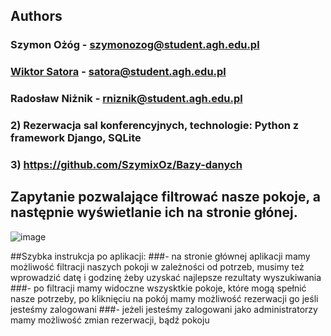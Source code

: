 ## Authors
### Szymon Ożóg - szymonozog@student.agh.edu.pl
### <a href="https://github.com/wiksat">Wiktor Satora</a> - satora@student.agh.edu.pl
### Radosław Niżnik - rniznik@student.agh.edu.pl
### 2) Rezerwacja sal konferencyjnych, technologie: Python z framework Django, SQLite
### 3) https://github.com/SzymixOz/Bazy-danych

## Zapytanie pozwalające filtrować nasze pokoje, a następnie wyświetlanie ich na stronie głónej.
![image](https://github.com/SzymixOz/Bazy-danych/assets/93473651/347727ff-4838-41bd-9d15-ae9a7fdb2f4b)


##Szybka instrukcja po aplikacji:
###- na stronie głównej aplikacji mamy możliwość filtracji naszych pokoji w zależności od potrzeb, musimy też wprowadzić datę i godzinę żeby uzyskać najlepsze rezultaty wyszukiwania
###- po filtracji mamy widoczne wszysktkie pokoje, które mogą spełnić nasze potrzeby, po kliknięciu na pokój mamy możliwość rezerwacji go jeśli jesteśmy zalogowani
###- jeżeli jesteśmy zalogowani jako administratorzy mamy możliwość zmian rezerwacji, bądź pokoju 

